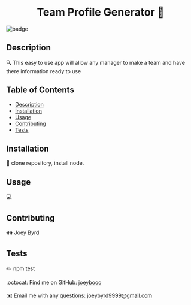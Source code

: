 <h1 align="center">Team Profile Generator 👋</h1>
  
![badge](https://img.shields.io/badge/license-Apache-brightgreen)<br />

## Description
🔍 This easy to use app will allow any manager to make a team and have there information ready to use

## Table of Contents
- [Description](#description)
- [Installation](#installation)
- [Usage](#usage)
- [Contributing](#contributing)
- [Tests](#tests)


## Installation
💾 clone repository, install node.

## Usage
💻 



## Contributing
👪 Joey Byrd

## Tests
✏️ npm test

:octocat: Find me on GitHub: [joeybooo](https://github.com/joeybooo)<br />
<br />
✉️ Email me with any questions: joeybyrd9999@gmail.com<br /><br />